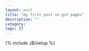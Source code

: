 ```yaml
---
layout: post
title: "my first post on git pages"
description: ""
category: 
tags: []
---
```

{% include JB/setup %}
